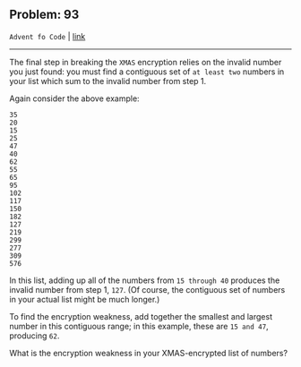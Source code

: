 Problem: 93
---

`Advent fo Code` | [link](https://adventofcode.com/2020/day/9#part2)

---

The final step in breaking the `XMAS` encryption relies on the
invalid number you just found: you must find a contiguous set
of `at least two` numbers in your list which sum to the invalid
number from step 1.

Again consider the above example:
```
35
20
15
25
47
40
62
55
65
95
102
117
150
182
127
219
299
277
309
576
```

In this list, adding up all of the numbers from `15 through 40`
produces the invalid number from step 1, `127`. (Of course, the
contiguous set of numbers in your actual list might be much
longer.)

To find the encryption weakness, add together the smallest and
largest number in this contiguous range; in this example, these
are `15 and 47`, producing `62`.

What is the encryption weakness in your XMAS-encrypted list of
numbers?

